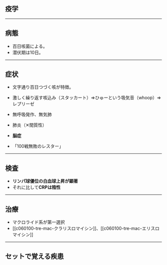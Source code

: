 ## 疫学
---
## 病態
- 百日咳菌による。
- 潜伏期は10日。
---
## 症状
- 文字通り百日つづく咳が特徴。
- 激しく繰り返す咳込み（スタッカート）⇒ひゅーという吸気音（whoop）⇒レプリーゼ

- 無呼吸発作、無気肺
- 肺炎（✕間質性）
- **脳症**

- 「100戦無敗のレスター」
---
## 検査
- **リンパ球優位の白血球上昇が顕著**
- それに比して**CRPは陰性**
---
## 治療
- マクロライド系が第一選択
- [[c060100-tre-mac-クラリスロマイシン]]、[[c060100-tre-mac-エリスロマイシン]]
---
## セットで覚える疾患

